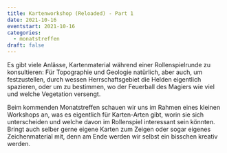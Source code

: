 ```yaml
---
title: Kartenworkshop (Reloaded) - Part 1
date: 2021-10-16
eventstart: 2021-10-16
categories:
  - monatstreffen
draft: false
---
```

Es gibt viele Anlässe, Kartenmaterial während einer Rollenspielrunde zu konsultieren: Für Topographie und Geologie 
natürlich, aber auch, um festzustellen, durch wessen Herrschaftsgebiet die Helden eigentlich spazieren, oder um zu 
bestimmen, wo der Feuerball des Magiers wie viel und welche Vegetation versengt.

Beim kommenden Monatstreffen schauen wir uns im Rahmen eines kleinen Workshops an, was es eigentlich für Karten-Arten 
gibt, worin sie sich unterscheiden und welche davon im Rollenspiel interessant sein könnten. Bringt auch selber gerne 
eigene Karten zum Zeigen oder sogar eigenes Zeichenmaterial mit, denn am Ende werden wir selbst ein bisschen kreativ
werden.

